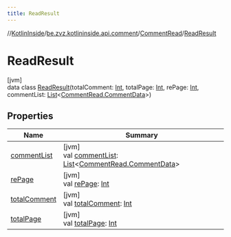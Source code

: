 ```yaml
---
title: ReadResult
---
```

//[KotlinInside](../../../../index.html)/[be.zvz.kotlininside.api.comment](../../index.html)/[CommentRead](../index.html)/[ReadResult](index.html)



# ReadResult



[jvm]\
data class [ReadResult](index.html)(totalComment: [Int](https://kotlinlang.org/api/latest/jvm/stdlib/kotlin/-int/index.html), totalPage: [Int](https://kotlinlang.org/api/latest/jvm/stdlib/kotlin/-int/index.html), rePage: [Int](https://kotlinlang.org/api/latest/jvm/stdlib/kotlin/-int/index.html), commentList: [List](https://kotlinlang.org/api/latest/jvm/stdlib/kotlin.collections/-list/index.html)&lt;[CommentRead.CommentData](../-comment-data/index.html)&gt;)



## Properties


| Name | Summary |
|---|---|
| [commentList](comment-list.html) | [jvm]<br>val [commentList](comment-list.html): [List](https://kotlinlang.org/api/latest/jvm/stdlib/kotlin.collections/-list/index.html)&lt;[CommentRead.CommentData](../-comment-data/index.html)&gt; |
| [rePage](re-page.html) | [jvm]<br>val [rePage](re-page.html): [Int](https://kotlinlang.org/api/latest/jvm/stdlib/kotlin/-int/index.html) |
| [totalComment](total-comment.html) | [jvm]<br>val [totalComment](total-comment.html): [Int](https://kotlinlang.org/api/latest/jvm/stdlib/kotlin/-int/index.html) |
| [totalPage](total-page.html) | [jvm]<br>val [totalPage](total-page.html): [Int](https://kotlinlang.org/api/latest/jvm/stdlib/kotlin/-int/index.html) |

